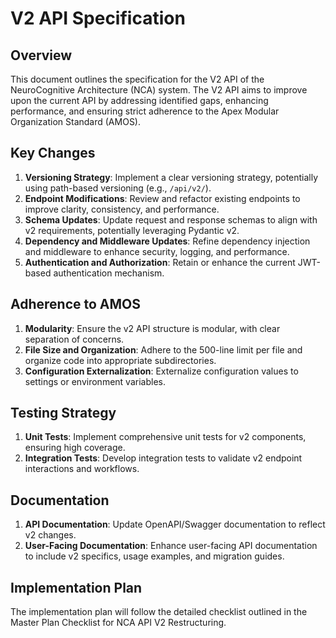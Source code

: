 # V2 API Specification

## Overview

This document outlines the specification for the V2 API of the NeuroCognitive Architecture (NCA) system. The V2 API aims to improve upon the current API by addressing identified gaps, enhancing performance, and ensuring strict adherence to the Apex Modular Organization Standard (AMOS).

## Key Changes

1. **Versioning Strategy**: Implement a clear versioning strategy, potentially using path-based versioning (e.g., `/api/v2/`).
2. **Endpoint Modifications**: Review and refactor existing endpoints to improve clarity, consistency, and performance.
3. **Schema Updates**: Update request and response schemas to align with v2 requirements, potentially leveraging Pydantic v2.
4. **Dependency and Middleware Updates**: Refine dependency injection and middleware to enhance security, logging, and performance.
5. **Authentication and Authorization**: Retain or enhance the current JWT-based authentication mechanism.

## Adherence to AMOS

1. **Modularity**: Ensure the v2 API structure is modular, with clear separation of concerns.
2. **File Size and Organization**: Adhere to the 500-line limit per file and organize code into appropriate subdirectories.
3. **Configuration Externalization**: Externalize configuration values to settings or environment variables.

## Testing Strategy

1. **Unit Tests**: Implement comprehensive unit tests for v2 components, ensuring high coverage.
2. **Integration Tests**: Develop integration tests to validate v2 endpoint interactions and workflows.

## Documentation

1. **API Documentation**: Update OpenAPI/Swagger documentation to reflect v2 changes.
2. **User-Facing Documentation**: Enhance user-facing API documentation to include v2 specifics, usage examples, and migration guides.

## Implementation Plan

The implementation plan will follow the detailed checklist outlined in the Master Plan Checklist for NCA API V2 Restructuring.
